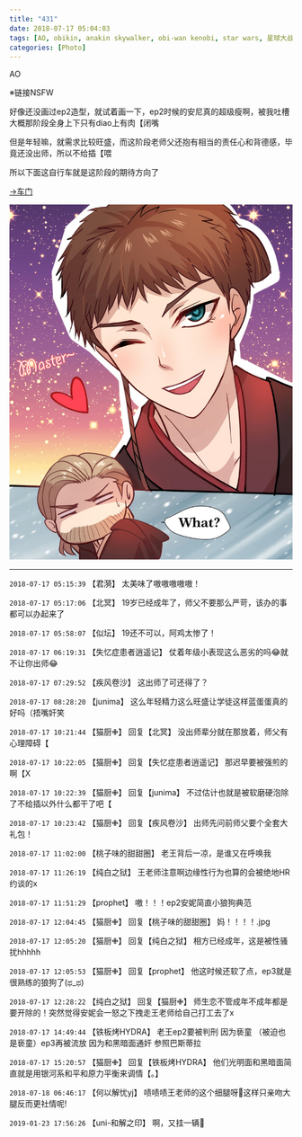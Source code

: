 ```yaml
---
title: "431"
date: 2018-07-17 05:04:03
tags: [AO, obikin, anakin skywalker, obi-wan kenobi, star wars, 星球大战]
categories: [Photo]
---
```


<p>AO</p> 
<p>※链接NSFW</p> 
<p>好像还没画过ep2造型，就试着画一下，ep2时候的安尼真的超级瘦啊，被我吐槽大概那阶段全身上下只有diao上有肉【闭嘴</p> 
<p>但是年轻嘛，就需求比较旺盛，而这阶段老师父还抱有相当的责任心和背德感，毕竟还没出师，所以不给插【喂</p> 
<p>所以下面这自行车就是这阶段的期待方向了</p> 
<p><a rel="nofollow" href="https://telegra.ph/file/78be59368e6df3a750a4c.jpg" target="_blank"  >→车门</a></p>

![](https://raw.githubusercontent.com/alicewish/meowchain247/master/img_cVZNdzJtQk9JV2NKVHozMmwxUjhoSjFrSlNwSzkwTWpIa0I3M3B6R2RpTGo4ODM3dm41V3pnPT0.jpg)

---

`2018-07-17 05:15:39` 【君漪】 太美味了嗷嗷嗷嗷嗷！

`2018-07-17 05:17:06` 【北冥】 19岁已经成年了，师父不要那么严苛，该办的事都可以办起来了

`2018-07-17 05:58:07` 【似坛】 19还不可以，阿鸡太惨了！

`2018-07-17 06:19:31` 【失忆症患者逍遥记】 仗着年级小表现这么恶劣的吗😂就不让你出师😂

`2018-07-17 07:29:52` 【疾风卷沙】 这出师了可还得了？

`2018-07-17 08:28:20` 【junima】 这么年轻精力这么旺盛让学徒这样蓝蛋蛋真的好吗（捂嘴奸笑

`2018-07-17 10:21:44` 【猫厨✙】 回复【北冥】 没出师辈分就在那放着，师父有心理障碍【

`2018-07-17 10:22:05` 【猫厨✙】 回复【失忆症患者逍遥记】 那迟早要被强煎的啊【X

`2018-07-17 10:22:39` 【猫厨✙】 回复【junima】 不过估计也就是被软磨硬泡除了不给插以外什么都干了吧【

`2018-07-17 10:23:42` 【猫厨✙】 回复【疾风卷沙】 出师先问前师父要个全套大礼包！

`2018-07-17 11:02:00` 【桃子味的甜甜圈】 老王背后一凉，是谁又在呼唤我

`2018-07-17 11:26:19` 【纯白之狱】 王老师注意啊边缘性行为也算的会被绝地HR约谈的x

`2018-07-17 11:51:29` 【prophet】 嗷！！！ep2安妮简直小狼狗典范

`2018-07-17 12:04:45` 【猫厨✙】 回复【桃子味的甜甜圈】 妈！！！！.jpg

`2018-07-17 12:05:20` 【猫厨✙】 回复【纯白之狱】 相方已经成年，这是被性骚扰hhhhh

`2018-07-17 12:05:53` 【猫厨✙】 回复【prophet】 他这时候还软了点，ep3就是很熟练的狼狗了(ಥ\_ಥ)

`2018-07-17 12:28:22` 【纯白之狱】 回复【猫厨✙】 师生恋不管成年不成年都是要开除的！突然觉得安妮会一怒之下拽走王老师给自己打工去了x

`2018-07-17 14:49:44` 【铁板烤HYDRA】 老王ep2要被判刑 因为亵童 （被迫也是亵童）ep3再被流放 因为和黑暗面通奸 参照巴斯蒂拉

`2018-07-17 15:20:57` 【猫厨✙】 回复【铁板烤HYDRA】 他们光明面和黑暗面简直就是用银河系和平和原力平衡来调情【。】

`2018-07-18 06:46:17` 【何以解忧yj】 啧啧啧王老师的这个细腿呀🙈这样只亲吻大腿反而更社情呢!

`2019-01-23 17:56:26` 【uni-和解之印】 啊，又挂一辆👀
